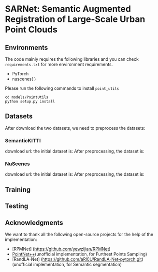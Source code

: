 # SARNet: Semantic Augmented Registration of Large-Scale Urban Point Clouds

## Environments
The code mainly requires the following libraries and you can check `requirements.txt` for more environment requirements.
- PyTorch
- nuscenes( )

Please run the following commands to install `point_utils`
```
cd models/PointUtils
python setup.py install
```

## Datasets
After download the two datasets, we need to preprocess the datasets:
### SemanticKITTI
download url: 
the initial dataset is:
After preprocessing, the dataset is:
### NuScenes
download url:
the initial dataset is:
After preprocessing, the dataset is:

## Training

## Testing

## Acknowledgments
We want to thank all the following open-source projects for the help of the implementation:
- [RPMNet] (https://github.com/yewzijian/RPMNet)
- [PointNet++](https://github.com/sshaoshuai/Pointnet2.PyTorch)(unofficial implementation, for Furthest Points Sampling)
- [RandLA-Net] (https://github.com/aRI0U/RandLA-Net-pytorch.git) (unofficial implementation, for Semantic segmentation)
